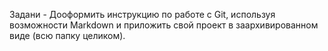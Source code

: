 Задани - Дооформить инструкцию по работе с Git, используя возможности Markdown и приложить свой проект в заархивированном виде (всю папку целиком).
